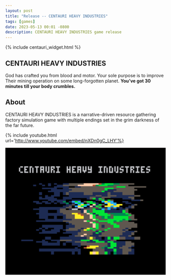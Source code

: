 ```yaml
---
layout: post
title: "Release -- CENTAURI HEAVY INDUSTRIES"
tags: [games]
date: 2023-05-13 00:01 -0800
description: CENTAURI HEAVY INDUSTRIES game release
---
```


{% include centauri_widget.html %}

## CENTAURI HEAVY INDUSTRIES
God has crafted you from blood and motor. Your sole purpose is to improve Their mining operation on some long-forgotten planet. **You’ve got 30 minutes till your body crumbles.**

## About
CENTAURI HEAVY INDUSTRIES is a narrative-driven resource gathering factory simulation game with multiple endings set in the grim darkness of the far future.

{% include youtube.html url='http://www.youtube.com/embed/nXDn0gC_LHY'%}

![CHI LOGO](/assets/img/centauri_logo_itch.png "CHI LOGO")